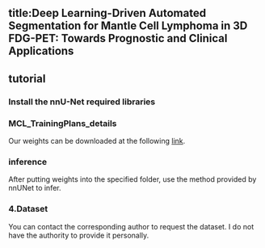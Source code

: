 ## title:Deep Learning-Driven Automated Segmentation for Mantle Cell Lymphoma in 3D FDG-PET: Towards Prognostic and Clinical Applications
## tutorial
### Install the nnU-Net required libraries
### MCL_TrainingPlans_details
Our weights can be downloaded at the following [link](https://pan.baidu.com/s/1UzCr-_fjo6aEqCmZdoPDhQ?pwd=gnhb).
### inference
After putting weights into the specified folder, use the method provided by nnUNet to infer.
### 4.Dataset
You can contact the corresponding author to request the dataset. I do not have the authority to provide it personally.
